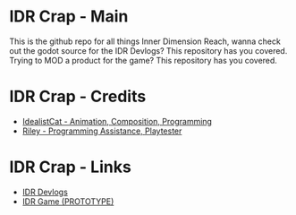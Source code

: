 # IDR Crap - Main
This is the github repo for all things Inner Dimension Reach, wanna check out the godot source for the IDR Devlogs? This repository has you covered. Trying to MOD a product for the game? This repository has you covered.

# IDR Crap - Credits
- [IdealistCat - Animation, Composition, Programming](https://www.youtube.com/channel/UCTGdCANfqYPwPeTY4gRZoOg)
- [Riley - Programming Assistance, Playtester](https://www.youtube.com/channel/UCLfNe4ubapLEEEr6wKoExxQ)

# IDR Crap - Links
- [IDR Devlogs](https://haxen-filp.itch.io/idr-devlogs)
- [IDR Game (PROTOTYPE)](https://haxen-filp.itch.io/inner-dimension-reach)